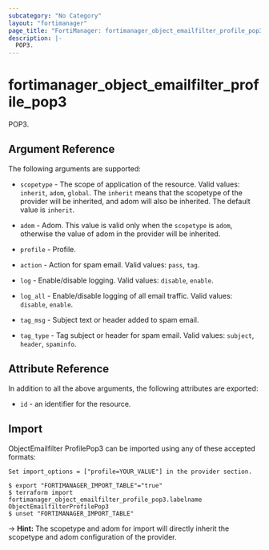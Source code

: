 ```yaml
---
subcategory: "No Category"
layout: "fortimanager"
page_title: "FortiManager: fortimanager_object_emailfilter_profile_pop3"
description: |-
  POP3.
---
```


# fortimanager_object_emailfilter_profile_pop3
POP3.

## Argument Reference


The following arguments are supported:

* `scopetype` - The scope of application of the resource. Valid values: `inherit`, `adom`, `global`. The `inherit` means that the scopetype of the provider will be inherited, and adom will also be inherited. The default value is `inherit`.
* `adom` - Adom. This value is valid only when the `scopetype` is `adom`, otherwise the value of adom in the provider will be inherited.
* `profile` - Profile.

* `action` - Action for spam email. Valid values: `pass`, `tag`.

* `log` - Enable/disable logging. Valid values: `disable`, `enable`.

* `log_all` - Enable/disable logging of all email traffic. Valid values: `disable`, `enable`.

* `tag_msg` - Subject text or header added to spam email.
* `tag_type` - Tag subject or header for spam email. Valid values: `subject`, `header`, `spaminfo`.



## Attribute Reference

In addition to all the above arguments, the following attributes are exported:
* `id` - an identifier for the resource.

## Import

ObjectEmailfilter ProfilePop3 can be imported using any of these accepted formats:
```
Set import_options = ["profile=YOUR_VALUE"] in the provider section.

$ export "FORTIMANAGER_IMPORT_TABLE"="true"
$ terraform import fortimanager_object_emailfilter_profile_pop3.labelname ObjectEmailfilterProfilePop3
$ unset "FORTIMANAGER_IMPORT_TABLE"
```
-> **Hint:** The scopetype and adom for import will directly inherit the scopetype and adom configuration of the provider.
